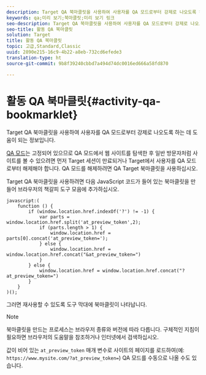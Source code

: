```yaml
---
description: Target QA 북마클릿을 사용하여 사용자를 QA 모드로부터 강제로 나오도록 하는 데 도움이 되는 정보입니다.
keywords: qa;미리 보기;북마클릿;미리 보기 링크
seo-description: Target QA 북마클릿을 사용하여 사용자를 QA 모드로부터 강제로 나오도록 하는 데 도움이 되는 정보입니다.
seo-title: 활동 QA 북마클릿
solution: Target
title: 활동 QA 북마클릿
topic: 고급,Standard,Classic
uuid: 2890e215-16c9-4b22-a8eb-732cd6efede3
translation-type: ht
source-git-commit: 9b8f39240cbbd7a494d74dc0016ed666a58fd870

---
```



# 활동 QA 북마클릿{#activity-qa-bookmarklet}

Target QA 북마클릿을 사용하여 사용자를 QA 모드로부터 강제로 나오도록 하는 데 도움이 되는 정보입니다.

[QA 모드](../../c-activities/c-activity-qa/activity-qa.md#concept_9329EF33DE7D41CA9815C8115DBC4E40)는 고정되어 있으므로 QA 모드에서 웹 사이트를 탐색한 후 일반 방문자처럼 사이트를 볼 수 있으려면 먼저 Target 세션이 만료되거나 Target에서 사용자를 QA 모드로부터 해제해야 합니다. QA 모드를 해제하려면 QA Target 북마클릿을 사용하십시오.

Target QA 북마클릿을 사용하려면 다음 JavaScript 코드가 들어 있는 북마클릿을 만들어 브라우저의 책갈피 도구 모음에 추가하십시오.

```
javascript:(
    function () {
        if (window.location.href.indexOf('?') != -1) {
            var parts = window.location.href.split('at_preview_token',2);
            if (parts.length > 1) {
                window.location.href = parts[0].concat('at_preview_token=');
            } else {
                window.location.href = window.location.href.concat("&at_preview_token=")
            }
        } else {
            window.location.href = window.location.href.concat("?at_preview_token=")
        }
    }
)();
```

그러면 재사용할 수 있도록 도구 막대에 북마클릿이 나타납니다.

>[!NOTE]
>
>북마클릿을 만드는 프로세스는 브라우저 종류와 버전에 따라 다릅니다. 구체적인 지침이 필요하면 브라우저의 도움말을 참조하거나 인터넷에서 검색하십시오.

값이 비어 있는 `at_preview_token` 매개 변수로 사이트의 페이지를 로드하여(예: `https://www.mysite.com/?at_preview_token=`) QA 모드를 수동으로 나올 수도 있습니다.
